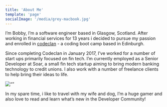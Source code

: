 ```yaml
---
title: 'About Me'
template: 'page'
socialImage: '/media/grey-macbook.jpg'
---
```


I’m Bobby, I’m a software engineer based in Glasgow, Scotland. After working in financial services for 13 years i decided to pursue my passion and enrolled in [codeclan](https://codeclan.com/) - a coding boot camp based in Edinburgh.


Since completing Codeclan in January 2017, I’ve worked for a number of start ups primarily focused on fin tech. I’m currently employed as a Senior Developer at Soar, a small fin tech startup aiming to bring modern banking technology to credit unions. I also work with a number of freelance clients to help bring their ideas to life.


![“”](/media/image-4.jpg)

In my spare time, i like to travel with my wife and dog, I’m a huge gamer and also love to read and learn what’s new in the Developer Community!


